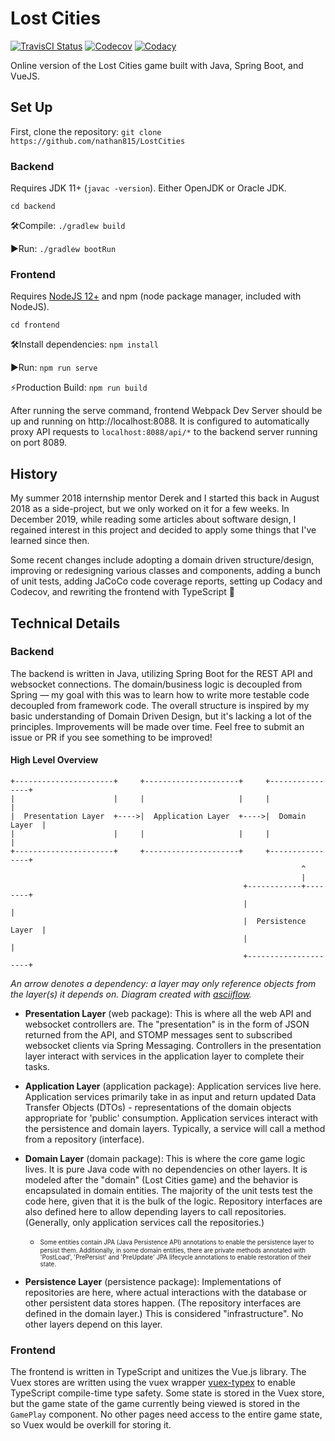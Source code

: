 # Lost Cities

[![TravisCI Status](https://travis-ci.org/nathan815/LostCities.svg?branch=master)](https://travis-ci.org/nathan815/LostCities)
[![Codecov](https://codecov.io/gh/nathan815/LostCities/branch/master/graph/badge.svg)](https://codecov.io/gh/nathan815/LostCities)
[![Codacy](https://api.codacy.com/project/badge/Grade/410d3531a0ee4e7eb87a19b071f34f29)](https://www.codacy.com/manual/nathan815/LostCities?utm_source=github.com&amp;utm_medium=referral&amp;utm_content=nathan815/LostCities&amp;utm_campaign=Badge_Grade)

Online version of the Lost Cities game built with Java, Spring Boot, and VueJS.

## Set Up
First, clone the repository: `git clone https://github.com/nathan815/LostCities`

### Backend
Requires JDK 11+ (`javac -version`). Either OpenJDK or Oracle JDK.

`cd backend`

🛠Compile: `./gradlew build`

▶️Run: `./gradlew bootRun`

### Frontend
Requires [NodeJS 12+](https://nodejs.org/en/download/) and npm (node package manager, included with NodeJS).

`cd frontend`

🛠Install dependencies: `npm install`

▶️Run: `npm run serve`

⚡️Production Build: `npm run build`

After running the serve command, frontend Webpack Dev Server should be up and running on http://localhost:8088. It is configured to automatically proxy API requests to `localhost:8088/api/*` to the backend server running on port 8089.

## History
My summer 2018 internship mentor Derek and I started this back in August 2018 as a side-project, but we only worked on it for a few weeks. In December 2019, while reading some articles about software design, I regained interest in this project and decided to apply some things that I've learned since then. 

Some recent changes include adopting a domain driven structure/design, improving or redesigning various classes and components, adding a bunch of unit tests, adding JaCoCo code coverage reports, setting up Codacy and Codecov, and rewriting the frontend with TypeScript 🚀

## Technical Details

### Backend
The backend is written in Java, utilizing Spring Boot for the REST API and websocket connections. The domain/business logic is decoupled from Spring &mdash; my goal with this was to learn how to write more testable code decoupled from framework code. The overall structure is inspired by my basic understanding of Domain Driven Design, but it's lacking a lot of the principles. Improvements will be made over time. Feel free to submit an issue or PR if you see something to be improved!

#### High Level Overview

```
+----------------------+     +---------------------+     +----------------+
|                      |     |                     |     |                |
|  Presentation Layer  +---->|  Application Layer  +---->|  Domain Layer  |
|                      |     |                     |     |                |
+----------------------+     +---------------------+     +----------------+
                                                                 ^
                                                                 |
                                                    +------------+--------+
                                                    |                     |
                                                    |  Persistence Layer  |
                                                    |                     |
                                                    +---------------------+
```
*An arrow denotes a dependency: a layer may only reference objects from the layer(s) it depends on. Diagram created with [asciiflow](http://asciiflow.com/).*

- **Presentation Layer** (web package): This is where all the web API and websocket controllers are. The "presentation" is in the form of JSON returned from the API, and STOMP messages sent to subscribed websocket clients via Spring Messaging. Controllers in the presentation layer interact with services in the application layer to complete their tasks.

- **Application Layer** (application package): Application services live here. Application services primarily take in as input and return updated Data Transfer Objects (DTOs) - representations of the domain objects appropriate for 'public' consumption. Application services interact with the persistence and domain layers. Typically, a service will call a method from a repository (interface).

- **Domain Layer** (domain package): This is where the core game logic lives. It is pure Java code with no dependencies on other layers. It is modeled after the "domain" (Lost Cities game) and the behavior is encapsulated in domain entities. The majority of the unit tests test the code here, given that it is the bulk of the logic. Repository interfaces are also defined here to allow depending layers to call repositories. (Generally, only application services call the repositories.)
    - <sub><sup>Some entities contain JPA (Java Persistence API) annotations to enable the persistence layer to persist them. Additionally, in some domain entities, there are private methods annotated with 'PostLoad', 'PrePersist' and 'PreUpdate' JPA lifecycle annotations to enable restoration of their state.</sup></sub>

- **Persistence Layer** (persistence package): Implementations of repositories are here, where actual interactions with the database or other persistent data stores happen. (The repository interfaces are defined in the domain layer.) This is considered "infrastructure". No other layers depend on this layer.

### Frontend

The frontend is written in TypeScript and unitizes the Vue.js library. The Vuex stores are written using the vuex wrapper [vuex-typex](https://github.com/mrcrowl/vuex-typex) to enable TypeScript compile-time type safety. Some state is stored in the Vuex store, but the game state of the game currently being viewed is stored in the `GamePlay` component. No other pages need access to the entire game state, so Vuex would be overkill for storing it.
